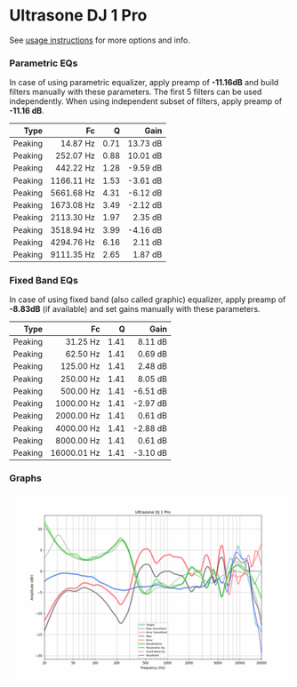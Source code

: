 # Ultrasone DJ 1 Pro
See [usage instructions](https://github.com/jaakkopasanen/AutoEq#usage) for more options and info.

### Parametric EQs
In case of using parametric equalizer, apply preamp of **-11.16dB** and build filters manually
with these parameters. The first 5 filters can be used independently.
When using independent subset of filters, apply preamp of **-11.16 dB**.

| Type    | Fc         |    Q | Gain     |
|--------:|-----------:|-----:|---------:|
| Peaking | 14.87 Hz   | 0.71 | 13.73 dB |
| Peaking | 252.07 Hz  | 0.88 | 10.01 dB |
| Peaking | 442.22 Hz  | 1.28 | -9.59 dB |
| Peaking | 1166.11 Hz | 1.53 | -3.61 dB |
| Peaking | 5661.68 Hz | 4.31 | -6.12 dB |
| Peaking | 1673.08 Hz | 3.49 | -2.12 dB |
| Peaking | 2113.30 Hz | 1.97 | 2.35 dB  |
| Peaking | 3518.94 Hz | 3.99 | -4.16 dB |
| Peaking | 4294.76 Hz | 6.16 | 2.11 dB  |
| Peaking | 9111.35 Hz | 2.65 | 1.87 dB  |

### Fixed Band EQs
In case of using fixed band (also called graphic) equalizer, apply preamp of **-8.83dB**
(if available) and set gains manually with these parameters.

| Type    | Fc          |    Q | Gain     |
|--------:|------------:|-----:|---------:|
| Peaking | 31.25 Hz    | 1.41 | 8.11 dB  |
| Peaking | 62.50 Hz    | 1.41 | 0.69 dB  |
| Peaking | 125.00 Hz   | 1.41 | 2.48 dB  |
| Peaking | 250.00 Hz   | 1.41 | 8.05 dB  |
| Peaking | 500.00 Hz   | 1.41 | -6.51 dB |
| Peaking | 1000.00 Hz  | 1.41 | -2.97 dB |
| Peaking | 2000.00 Hz  | 1.41 | 0.61 dB  |
| Peaking | 4000.00 Hz  | 1.41 | -2.88 dB |
| Peaking | 8000.00 Hz  | 1.41 | 0.61 dB  |
| Peaking | 16000.01 Hz | 1.41 | -3.10 dB |

### Graphs
![](./Ultrasone%20DJ%201%20Pro.png)